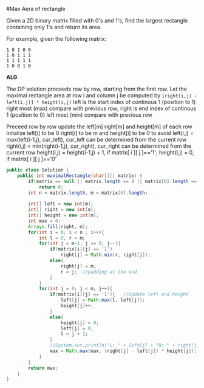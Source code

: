 #Max Aera of rectangle

Given a 2D binary matrix filled with 0's and 1's, find the largest rectangle containing only 1's and return its area.

For example, given the following matrix:
```
1 0 1 0 0
1 0 1 1 1
1 1 1 1 1
1 0 0 1 0
```

**ALG**

The DP solution proceeds row by row, 
starting from the first row. Let the maximal rectangle area at row i and column j be computed by 
```[right(i,j) - left(i,j)] * height(i,j)``` left is the start index of continous 1 (position to 1)
right most (max) compare with previous row; 
right is end index of continous 1 (position to 0) left most (min) compare with previous row

Preceed row by row update the left[m] right[m] and height[m] of each row
Initalize left[i] to be 0 right[i] to be m and height[i] to be 0 to avoid 
left(i,j) = max(left(i-1,j), cur_left), cur_left can be determined from the current row
right(i,j) = min(right(i-1,j), cur_right), cur_right can be determined from the current row
height(i,j) = height(i-1,j) + 1, if matrix[ i ][ j ]=='1';
height(i,j) = 0, if matrix[ i ][ j ]=='0'

```java
public class Solution {
    public int maximalRectangle(char[][] matrix) {
        if(matrix == null || matrix.length == 0 || matrix[0].length == 0)
            return 0;
        int n = matrix.length, m = matrix[0].length;
        
        int[] left = new int[m];
        int[] right = new int[m];
        int[] height = new int[m];
        int max = 0;
        Arrays.fill(right, m);
        for(int i = 0; i < n ; i++){
            int l = 0, r = m;
            for(int j = m-1; j >= 0; j--){
                if(matrix[i][j] == '1')
                    right[j] = Math.min(r, right[j]);
                else{
                    right[j] = m;
                    r = j;  //padding at the end
                }
            }
            for(int j = 0; j < m; j++){
                if(matrix[i][j] == '1'){   //Update left and height
                    left[j] = Math.max(l, left[j]);
                    height[j]++;
                }
                else{
                    height[j] = 0;
                    left[j] = 0;
                    l = j + 1;
                }
                //System.out.println("L: " + left[j] + "R: " + right[j] + "H: " + height[j]);
                max = Math.max(max, (right[j] - left[j]) * height[j]);
            }
        }
        return max;
    }
}
```
